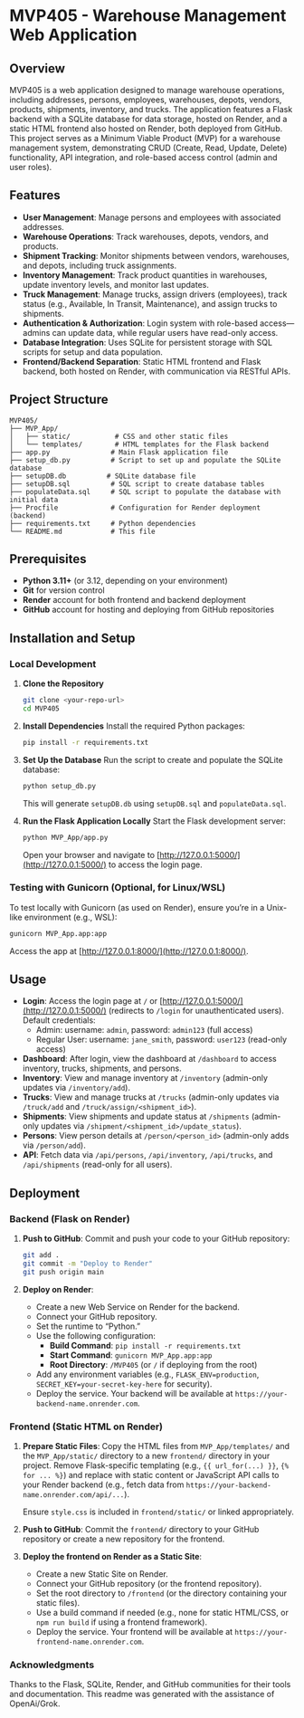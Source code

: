# MVP405 - Warehouse Management Web Application

## Overview
MVP405 is a web application designed to manage warehouse operations, including addresses, persons, employees, warehouses, depots, vendors, products, shipments, inventory, and trucks. The application features a Flask backend with a SQLite database for data storage, hosted on Render, and a static HTML frontend also hosted on Render, both deployed from GitHub. This project serves as a Minimum Viable Product (MVP) for a warehouse management system, demonstrating CRUD (Create, Read, Update, Delete) functionality, API integration, and role-based access control (admin and user roles).

## Features
- **User Management**: Manage persons and employees with associated addresses.
- **Warehouse Operations**: Track warehouses, depots, vendors, and products.
- **Shipment Tracking**: Monitor shipments between vendors, warehouses, and depots, including truck assignments.
- **Inventory Management**: Track product quantities in warehouses, update inventory levels, and monitor last updates.
- **Truck Management**: Manage trucks, assign drivers (employees), track status (e.g., Available, In Transit, Maintenance), and assign trucks to shipments.
- **Authentication & Authorization**: Login system with role-based access—admins can update data, while regular users have read-only access.
- **Database Integration**: Uses SQLite for persistent storage with SQL scripts for setup and data population.
- **Frontend/Backend Separation**: Static HTML frontend and Flask backend, both hosted on Render, with communication via RESTful APIs.

## Project Structure
```
MVP405/
├── MVP_App/
│   ├── static/           # CSS and other static files
│   └── templates/        # HTML templates for the Flask backend
├── app.py               # Main Flask application file
├── setup_db.py          # Script to set up and populate the SQLite database
├── setupDB.db          # SQLite database file
├── setupDB.sql          # SQL script to create database tables
├── populateData.sql     # SQL script to populate the database with initial data
├── Procfile             # Configuration for Render deployment (backend)
├── requirements.txt     # Python dependencies
└── README.md            # This file
```

## Prerequisites
- **Python 3.11+** (or 3.12, depending on your environment)
- **Git** for version control
- **Render** account for both frontend and backend deployment
- **GitHub** account for hosting and deploying from GitHub repositories

## Installation and Setup

### Local Development
1. **Clone the Repository**
   ```bash
   git clone <your-repo-url>
   cd MVP405
   ```

2. **Install Dependencies**
   Install the required Python packages:
   ```bash
   pip install -r requirements.txt
   ```

3. **Set Up the Database**
   Run the script to create and populate the SQLite database:
   ```bash
   python setup_db.py
   ```
   This will generate `setupDB.db` using `setupDB.sql` and `populateData.sql`.

4. **Run the Flask Application Locally**
   Start the Flask development server:
   ```bash
   python MVP_App/app.py
   ```
   Open your browser and navigate to [http://127.0.0.1:5000/](http://127.0.0.1:5000/) to access the login page.

### Testing with Gunicorn (Optional, for Linux/WSL)
To test locally with Gunicorn (as used on Render), ensure you’re in a Unix-like environment (e.g., WSL):
```bash
gunicorn MVP_App.app:app
```
Access the app at [http://127.0.0.1:8000/](http://127.0.0.1:8000/).

## Usage
- **Login**: Access the login page at `/` or [http://127.0.0.1:5000/](http://127.0.0.1:5000/) (redirects to `/login` for unauthenticated users). Default credentials:
  - Admin: username: `admin`, password: `admin123` (full access)
  - Regular User: username: `jane_smith`, password: `user123` (read-only access)
- **Dashboard**: After login, view the dashboard at `/dashboard` to access inventory, trucks, shipments, and persons.
- **Inventory**: View and manage inventory at `/inventory` (admin-only updates via `/inventory/add`).
- **Trucks**: View and manage trucks at `/trucks` (admin-only updates via `/truck/add` and `/truck/assign/<shipment_id>`).
- **Shipments**: View shipments and update status at `/shipments` (admin-only updates via `/shipment/<shipment_id>/update_status`).
- **Persons**: View person details at `/person/<person_id>` (admin-only adds via `/person/add`).
- **API**: Fetch data via `/api/persons`, `/api/inventory`, `/api/trucks`, and `/api/shipments` (read-only for all users).

## Deployment

### Backend (Flask on Render)
1. **Push to GitHub**: Commit and push your code to your GitHub repository:
   ```bash
   git add .
   git commit -m "Deploy to Render"
   git push origin main
   ```

2. **Deploy on Render**:
   - Create a new Web Service on Render for the backend.
   - Connect your GitHub repository.
   - Set the runtime to “Python.”
   - Use the following configuration:
     - **Build Command**: `pip install -r requirements.txt`
     - **Start Command**: `gunicorn MVP_App.app:app`
     - **Root Directory**: `/MVP405` (or `/` if deploying from the root)
   - Add any environment variables (e.g., `FLASK_ENV=production`, `SECRET_KEY=your-secret-key-here` for security).
   - Deploy the service. Your backend will be available at `https://your-backend-name.onrender.com`.

### Frontend (Static HTML on Render)
1. **Prepare Static Files**:
   Copy the HTML files from `MVP_App/templates/` and the `MVP_App/static/` directory to a new `frontend/` directory in your project. Remove Flask-specific templating (e.g., `{{ url_for(...) }}`, `{% for ... %}`) and replace with static content or JavaScript API calls to your Render backend (e.g., fetch data from `https://your-backend-name.onrender.com/api/...`).

   Ensure `style.css` is included in `frontend/static/` or linked appropriately.

2. **Push to GitHub**:
   Commit the `frontend/` directory to your GitHub repository or create a new repository for the frontend.

3. **Deploy the frontend on Render as a Static Site**:
   - Create a new Static Site on Render.
   - Connect your GitHub repository (or the frontend repository).
   - Set the root directory to `/frontend` (or the directory containing your static files).
   - Use a build command if needed (e.g., none for static HTML/CSS, or `npm run build` if using a frontend framework).
   - Deploy the service. Your frontend will be available at `https://your-frontend-name.onrender.com`.


### Acknowledgments
   Thanks to the Flask, SQLite, Render, and GitHub communities for their tools and documentation. This readme was generated with the assistance of OpenAi/Grok.
